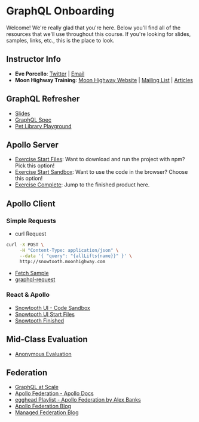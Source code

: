 # GraphQL Onboarding

Welcome! We're really glad that you're here. Below you'll find all of the resources that we'll use throughout this course. If you're looking for slides, samples, links, etc., this is the place to look.

## Instructor Info

- **Eve Porcello**: [Twitter](https://twitter.com/eveporcello) | [Email](mailto:eve@moonhighway.com)
- **Moon Highway Training**: [Moon Highway Website](https://www.moonhighway.com) | [Mailing List](http://bit.ly/moonhighway) | [Articles](https://www.moonhighway.com/articles)

## GraphQL Refresher

- [Slides](https://slides.com/moonhighway/graphql-apollo/)
- [GraphQL Spec](https://spec.graphql.org)
- [Pet Library Playground](https://pet-library.moonhighway.com)

## Apollo Server

- [Exercise Start Files](https://github.com/graphqlworkshop/snowtooth-api): Want to download and run the project with npm? Pick this option!
- [Exercise Start Sandbox](): Want to use the code in the browser? Choose this option!
- [Exercise Complete](https://github.com/graphqlworkshop/snowtooth-api/tree/complete): Jump to the finished product here.

## Apollo Client

### Simple Requests

- curl Request

```sh
curl -X POST \
     -H "Content-Type: application/json" \
     --data '{ "query": "{allLifts{name}}" }' \
     http://snowtooth.moonhighway.com
```

- [Fetch Sample](https://codesandbox.io/s/n3jro0o4n0)
- [graphql-request](https://codesandbox.io/s/4qzq5z2vz0)

### React & Apollo

- [Snowtooth UI - Code Sandbox](https://codesandbox.io/s/tender-cartwright-yxf0e)
- [Snowtooth UI Start Files](https://github.com/graphqlworkshop/snowtooth-ui)
- [Snowtooth Finished](https://github.com/graphqlworkshop/snowtooth-ui/tree/complete)

## Mid-Class Evaluation

- [Anonymous Evaluation](https://forms.gle/Pt9ycq3keKUiABxz7)

## Federation

- [GraphQL at Scale](https://slides.com/moonhighway/scale-cube/)
- [Apollo Federation - Apollo Docs](https://www.apollographql.com/docs/apollo-server/federation/introduction/)
- [egghead Playlist - Apollo Federation by Alex Banks](https://egghead.io/playlists/getting-started-with-apollo-federation-60ad0165)
- [Apollo Federation Blog](https://blog.apollographql.com/apollo-federation-f260cf525d21)
- [Managed Federation Blog](https://blog.apollographql.com/announcing-managed-federation-265c9f0bc88e)
